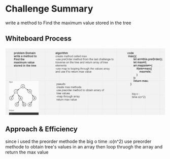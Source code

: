 # Challenge Summary
write a method to Find the maximum value stored in the tree

## Whiteboard Process

![whiteboard](./tree/tree-max.JPG)
## Approach & Efficiency
since i used the preorder methode the big o time :o(n^2)
use preorder methode to obtain tree's values in an array 
then loop thruogh the array and return the max value 

